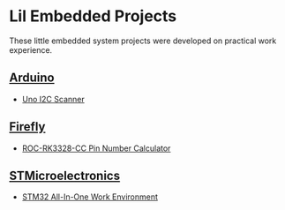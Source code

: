 # Lil Embedded Projects

These little embedded system projects were developed on practical work experience.

## [Arduino](./arduino/)

- [Uno I2C Scanner](./arduino/uno-i2c-scanner/)

## [Firefly](./firefly/)

- [ROC-RK3328-CC Pin Number Calculator](./firefly/roc-rk3328-cc-pin-number-calculator/)

## [STMicroelectronics](./stmicroelectronics/)

- [STM32 All-In-One Work Environment](./stmicroelectronics/stm32-aio-work-environment/)
